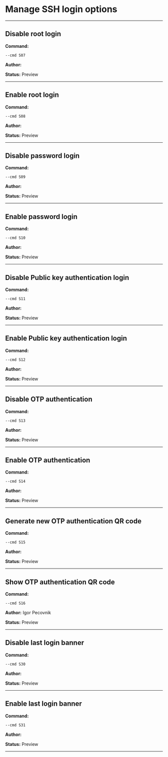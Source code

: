 # Manage SSH login options


***

## Disable root login
**Command:** 
~~~
--cmd S07
~~~

**Author:** 

**Status:** Preview



***

## Enable root login
**Command:** 
~~~
--cmd S08
~~~

**Author:** 

**Status:** Preview



***

## Disable password login
**Command:** 
~~~
--cmd S09
~~~

**Author:** 

**Status:** Preview



***

## Enable password login
**Command:** 
~~~
--cmd S10
~~~

**Author:** 

**Status:** Preview



***

## Disable Public key authentication login
**Command:** 
~~~
--cmd S11
~~~

**Author:** 

**Status:** Preview



***

## Enable Public key authentication login
**Command:** 
~~~
--cmd S12
~~~

**Author:** 

**Status:** Preview



***

## Disable OTP authentication
**Command:** 
~~~
--cmd S13
~~~

**Author:** 

**Status:** Preview



***

## Enable OTP authentication
**Command:** 
~~~
--cmd S14
~~~

**Author:** 

**Status:** Preview



***

## Generate new OTP authentication QR code
**Command:** 
~~~
--cmd S15
~~~

**Author:** 

**Status:** Preview



***

## Show OTP authentication QR code
**Command:** 
~~~
--cmd S16
~~~

**Author:** Igor Pecovnik

**Status:** Preview



***

## Disable last login banner
**Command:** 
~~~
--cmd S30
~~~

**Author:** 

**Status:** Preview



***

## Enable last login banner
**Command:** 
~~~
--cmd S31
~~~

**Author:** 

**Status:** Preview



***

